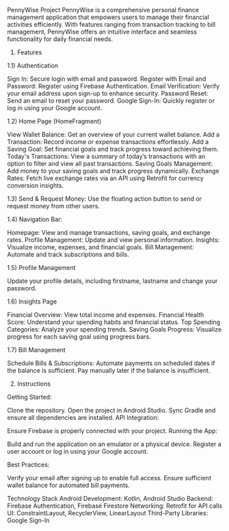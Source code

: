 PennyWise Project
PennyWise is a comprehensive personal finance management application that empowers users to manage their financial activities efficiently. With features ranging from transaction tracking to bill management, PennyWise offers an intuitive interface and seamless functionality for daily financial needs.

1) Features

1.1) Authentication

  Sign In: Secure login with email and password.
  Register with Email and Password: Register using Firebase Authentication.
  Email Verification: Verify your email address upon sign-up to enhance security.
  Password Reset: Send an email to reset your password.
  Google Sign-In: Quickly register or log in using your Google account.
  
1.2) Home Page (HomeFragment)

  View Wallet Balance: Get an overview of your current wallet balance.
  Add a Transaction: Record income or expense transactions effortlessly.
  Add a Saving Goal: Set financial goals and track progress toward achieving them.  
  Today's Transactions: View a summary of today’s transactions with an option to filter and view all past transactions.
  Saving Goals Management: Add money to your saving goals and track progress dynamically.
  Exchange Rates: Fetch live exchange rates via an API using Retrofit for currency conversion insights.
  
1.3) Send & Request Money: Use the floating action button to send or request money from other users.

1.4) Navigation Bar:

  Homepage: View and manage transactions, saving goals, and exchange rates.
  Profile Management: Update and view personal information.
  Insights: Visualize income, expenses, and financial goals.
  Bill Management: Automate and track subscriptions and bills.
  
1.5) Profile Management

  Update your profile details, including firstname, lastname and change your password.
  
1.6) Insights Page

  Financial Overview:
  View total income and expenses.
  Financial Health Score: Understand your spending habits and financial status.
  Top Spending Categories: Analyze your spending trends.
  Saving Goals Progress:
  Visualize progress for each saving goal using progress bars.

1.7) Bill Management

  Schedule Bills & Subscriptions:
  Automate payments on scheduled dates if the balance is sufficient.
  Pay manually later if the balance is insufficient.

2) Instructions
   
Getting Started:

Clone the repository.
Open the project in Android Studio.
Sync Gradle and ensure all dependencies are installed.
API Integration:

Ensure Firebase is properly connected with your project.
Running the App:

Build and run the application on an emulator or a physical device.
Register a user account or log in using your Google account.

Best Practices:

Verify your email after signing up to enable full access.
Ensure sufficient wallet balance for automated bill payments.

Technology Stack
Android Development: Kotlin, Android Studio
Backend: Firebase Authentication, Firebase Firestore
Networking: Retrofit for API calls
UI: ConstraintLayout, RecyclerView, LinearLayout
Third-Party Libraries: Google Sign-In


